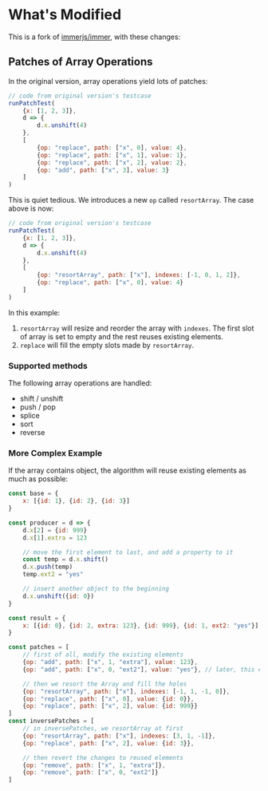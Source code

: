 # What's Modified

This is a fork of [immerjs/immer](https://github.com/immerjs/immer), with these changes:

## Patches of Array Operations

In the original version, array operations yield lots of patches:

```js
// code from original version's testcase
runPatchTest(
	{x: [1, 2, 3]},
	d => {
		d.x.unshift(4)
	},
	[
		{op: "replace", path: ["x", 0], value: 4},
		{op: "replace", path: ["x", 1], value: 1},
		{op: "replace", path: ["x", 2], value: 2},
		{op: "add", path: ["x", 3], value: 3}
	]
)
```

This is quiet tedious. We introduces a new `op` called `resortArray`. The case above is now:

```js
// code from original version's testcase
runPatchTest(
	{x: [1, 2, 3]},
	d => {
		d.x.unshift(4)
	},
	[
		{op: "resortArray", path: ["x"], indexes: [-1, 0, 1, 2]},
		{op: "replace", path: ["x", 0], value: 4}
	]
)
```

In this example:

1. `resortArray` will resize and reorder the array with `indexes`. The first slot of array is set to empty and the rest reuses existing elements.
2. `replace` will fill the empty slots made by `resortArray`.

### Supported methods

The following array operations are handled:

- shift / unshift
- push / pop
- splice
- sort
- reverse

### More Complex Example

If the array contains object, the algorithm will reuse existing elements as much as possible:

```js
const base = {
	x: [{id: 1}, {id: 2}, {id: 3}]
}

const producer = d => {
	d.x[2] = {id: 999}
	d.x[1].extra = 123

	// move the first element to last, and add a property to it
	const temp = d.x.shift()
	d.x.push(temp)
	temp.ext2 = "yes"

	// insert another object to the beginning
	d.x.unshift({id: 0})
}

const result = {
	x: [{id: 0}, {id: 2, extra: 123}, {id: 999}, {id: 1, ext2: "yes"}]
}

const patches = [
	// first of all, modify the existing elements
	{op: "add", path: ["x", 1, "extra"], value: 123},
	{op: "add", path: ["x", 0, "ext2"], value: "yes"}, // later, this element will be move to the end

	// then we resort the Array and fill the holes
	{op: "resortArray", path: ["x"], indexes: [-1, 1, -1, 0]},
	{op: "replace", path: ["x", 0], value: {id: 0}},
	{op: "replace", path: ["x", 2], value: {id: 999}}
]
const inversePatches = [
	// in inversePatches, we resortArray at first
	{op: "resortArray", path: ["x"], indexes: [3, 1, -1]},
	{op: "replace", path: ["x", 2], value: {id: 3}},

	// then revert the changes to reused elements
	{op: "remove", path: ["x", 1, "extra"]},
	{op: "remove", path: ["x", 0, "ext2"]}
]
```

